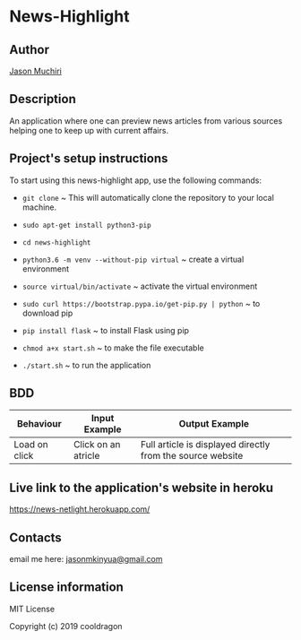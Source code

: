 # News-Highlight

## Author

[Jason Muchiri](https://github.com/jasonmuchiri)

## Description

An application where one can preview news articles from various sources helping one to keep up with current affairs.

## Project's setup instructions

To start using this news-highlight app, use the following commands:

- `git clone` ~ This will automatically clone the repository to your local machine.

- `sudo apt-get install python3-pip`

- `cd news-highlight`

- `python3.6 -m venv --without-pip virtual` ~ create a virtual environment

- `source virtual/bin/activate` ~ activate the virtual environment

- `sudo curl https://bootstrap.pypa.io/get-pip.py | python` ~ to download pip

- `pip install flask` ~ to install Flask using pip

- `chmod a+x start.sh` ~ to make the file executable

- `./start.sh` ~ to run the application

## BDD

|Behaviour|Input Example|Output Example|
|----------|-------------|-------------|
|Load on click|Click on an atricle|Full article is displayed directly from the source website|

## Live link to the application's website in heroku

https://news-netlight.herokuapp.com/

## Contacts

email me here: jasonmkinyua@gmail.com

## License information

MIT License

Copyright (c) 2019 cooldragon
